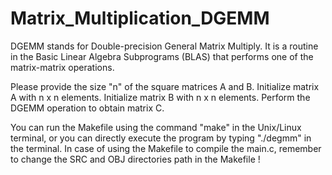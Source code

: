 # Matrix_Multiplication_DGEMM

DGEMM stands for Double-precision General Matrix Multiply. It is a routine in the Basic Linear Algebra Subprograms (BLAS) that performs one of the matrix-matrix operations.

Please provide the size "n" of the square matrices A and B.
Initialize matrix A with n x n elements.
Initialize matrix B with n x n elements.
Perform the DGEMM operation to obtain matrix C.


You can run the Makefile using the command "make" in the Unix/Linux terminal, or you can directly execute the program by typing "./degmm" in the terminal.
In case of using the Makefile to compile the main.c, remember to change the SRC and OBJ directories path in the Makefile !
